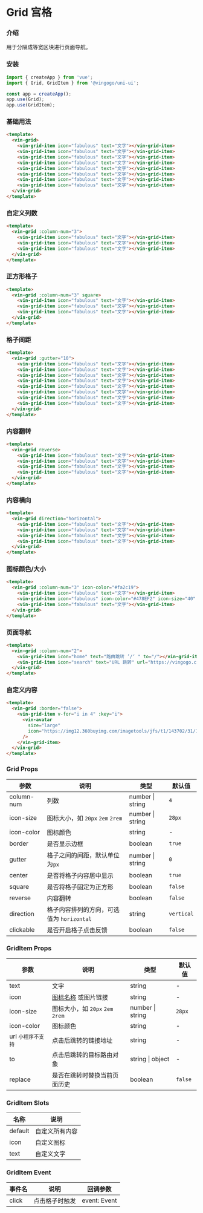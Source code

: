 # Grid 宫格

### 介绍

用于分隔成等宽区块进行页面导航。

### 安装

```javascript
import { createApp } from 'vue';
import { Grid, GridItem } from '@vingogo/uni-ui';

const app = createApp();
app.use(Grid);
app.use(GridItem);
```

### 基础用法

```html
<template>
  <vin-grid>
    <vin-grid-item icon="fabulous" text="文字"></vin-grid-item>
    <vin-grid-item icon="fabulous" text="文字"></vin-grid-item>
    <vin-grid-item icon="fabulous" text="文字"></vin-grid-item>
    <vin-grid-item icon="fabulous" text="文字"></vin-grid-item>
    <vin-grid-item icon="fabulous" text="文字"></vin-grid-item>
    <vin-grid-item icon="fabulous" text="文字"></vin-grid-item>
    <vin-grid-item icon="fabulous" text="文字"></vin-grid-item>
    <vin-grid-item icon="fabulous" text="文字"></vin-grid-item>
  </vin-grid>
</template>
```

### 自定义列数

```html
<template>
  <vin-grid :column-num="3">
    <vin-grid-item icon="fabulous" text="文字"></vin-grid-item>
    <vin-grid-item icon="fabulous" text="文字"></vin-grid-item>
    <vin-grid-item icon="fabulous" text="文字"></vin-grid-item>
  </vin-grid>
</template>
```

### 正方形格子

```html
<template>
  <vin-grid :column-num="3" square>
    <vin-grid-item icon="fabulous" text="文字"></vin-grid-item>
    <vin-grid-item icon="fabulous" text="文字"></vin-grid-item>
    <vin-grid-item icon="fabulous" text="文字"></vin-grid-item>
  </vin-grid>
</template>
```

### 格子间距

```html
<template>
  <vin-grid :gutter="10">
    <vin-grid-item icon="fabulous" text="文字"></vin-grid-item>
    <vin-grid-item icon="fabulous" text="文字"></vin-grid-item>
    <vin-grid-item icon="fabulous" text="文字"></vin-grid-item>
    <vin-grid-item icon="fabulous" text="文字"></vin-grid-item>
    <vin-grid-item icon="fabulous" text="文字"></vin-grid-item>
    <vin-grid-item icon="fabulous" text="文字"></vin-grid-item>
    <vin-grid-item icon="fabulous" text="文字"></vin-grid-item>
    <vin-grid-item icon="fabulous" text="文字"></vin-grid-item>
  </vin-grid>
</template>
```

### 内容翻转

```html
<template>
  <vin-grid reverse>
    <vin-grid-item icon="fabulous" text="文字"></vin-grid-item>
    <vin-grid-item icon="fabulous" text="文字"></vin-grid-item>
    <vin-grid-item icon="fabulous" text="文字"></vin-grid-item>
    <vin-grid-item icon="fabulous" text="文字"></vin-grid-item>
  </vin-grid>
</template>
```

### 内容横向

```html
<template>
  <vin-grid direction="horizontal">
    <vin-grid-item icon="fabulous" text="文字"></vin-grid-item>
    <vin-grid-item icon="fabulous" text="文字"></vin-grid-item>
    <vin-grid-item icon="fabulous" text="文字"></vin-grid-item>
    <vin-grid-item icon="fabulous" text="文字"></vin-grid-item>
  </vin-grid>
</template>
```

### 图标颜色/大小

```html
<template>
  <vin-grid :column-num="3" icon-color="#fa2c19">
    <vin-grid-item icon="fabulous" text="文字"></vin-grid-item>
    <vin-grid-item icon="fabulous" icon-color="#478EF2" icon-size="40" text="文字"></vin-grid-item>
    <vin-grid-item icon="fabulous" text="文字"></vin-grid-item>
  </vin-grid>
</template>
```

### 页面导航

```html
<template>
  <vin-grid :column-num="2">
    <vin-grid-item icon="home" text="路由跳转 ’/‘ " to="/"></vin-grid-item>
    <vin-grid-item icon="search" text="URL 跳转" url="https://vingogo.cn"></vin-grid-item>
  </vin-grid>
</template>
```

### 自定义内容

```html
<template>
  <vin-grid :border="false">
    <vin-grid-item v-for="i in 4" :key="i">
      <vin-avatar
        size="large"
        icon="https://img12.360buyimg.com/imagetools/jfs/t1/143702/31/16654/116794/5fc6f541Edebf8a57/4138097748889987.png"
      />
    </vin-grid-item>
  </vin-grid>
</template>
```

### Grid Props

| 参数       | 说明                                      | 类型             | 默认值     |
| ---------- | ----------------------------------------- | ---------------- | ---------- |
| column-num | 列数                                      | number \| string | `4`        |
| icon-size  | 图标大小，如 `20px` `2em` `2rem`          | number \| string | `28px`     |
| icon-color | 图标颜色                                  | string           | -          |
| border     | 是否显示边框                              | boolean          | `true`     |
| gutter     | 格子之间的间距，默认单位为`px`            | number \| string | `0`        |
| center     | 是否将格子内容居中显示                    | boolean          | `true`     |
| square     | 是否将格子固定为正方形                    | boolean          | `false`    |
| reverse    | 内容翻转                                  | boolean          | `false`    |
| direction  | 格子内容排列的方向，可选值为 `horizontal` | string           | `vertical` |
| clickable  | 是否开启格子点击反馈                      | boolean          | `false`    |

### GridItem Props

| 参数               | 说明                                              | 类型             | 默认值  |
| ------------------ | ------------------------------------------------- | ---------------- | ------- |
| text               | 文字                                              | string           | -       |
| icon               | [图标名称](/docs/components/icon.html) 或图片链接 | string           | -       |
| icon-size          | 图标大小，如 `20px` `2em` `2rem`                  | number \| string | `28px`  |
| icon-color         | 图标颜色                                          | string           | -       |
| url `小程序不支持` | 点击后跳转的链接地址                              | string           | -       |
| to                 | 点击后跳转的目标路由对象                          | string \| object | -       |
| replace            | 是否在跳转时替换当前页面历史                      | boolean          | `false` |

### GridItem Slots

| 名称    | 说明           |
| ------- | -------------- |
| default | 自定义所有内容 |
| icon    | 自定义图标     |
| text    | 自定义文字     |

### GridItem Event

| 事件名 | 说明           | 回调参数     |
| ------ | -------------- | ------------ |
| click  | 点击格子时触发 | event: Event |
